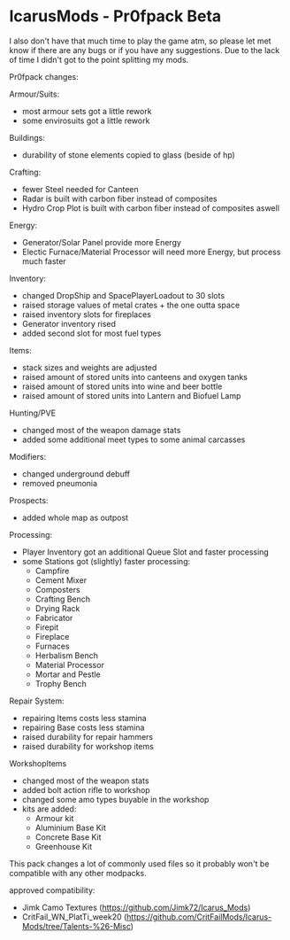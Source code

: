 # IcarusMods - Pr0fpack Beta

I also don't have that much time to play the game atm, so please let met know if there are any bugs or if you have any suggestions.
Due to the lack of time I didn't got to the point splitting my mods.

Pr0fpack changes:

Armour/Suits:
  - most armour sets got a little rework
  - some envirosuits got a little rework

Buildings:
  - durability of stone elements copied to glass (beside of hp)

Crafting:
  - fewer Steel needed for Canteen
  - Radar is built with carbon fiber instead of composites
  - Hydro Crop Plot is built with carbon fiber instead of composites aswell

Energy:
  - Generator/Solar Panel provide more Energy
  - Electic Furnace/Material Processor will need more Energy, but process much faster

Inventory:
  - changed DropShip and SpacePlayerLoadout to 30 slots
  - raised storage values of metal crates + the one outta space
  - raised inventory slots for fireplaces
  - Generator inventory rised
  - added second slot for most fuel types

Items:
  - stack sizes and weights are adjusted
  - raised amount of stored units into canteens and oxygen tanks
  - raised amount of stored units into wine and beer bottle
  - raised amount of stored units into Lantern and Biofuel Lamp
 
Hunting/PVE
  - changed most of the weapon damage stats
  - added some additional meet types to some animal carcasses

Modifiers:
  - changed underground debuff
  - removed pneumonia

Prospects:
  - added whole map as outpost

Processing:
  - Player Inventory got an additional Queue Slot and faster processing
  - some Stations got (slightly) faster processing:
      - Campfire
      - Cement Mixer
      - Composters
      - Crafting Bench
      - Drying Rack
      - Fabricator
      - Firepit
      - Fireplace
      - Furnaces
      - Herbalism Bench
      - Material Processor
      - Mortar and Pestle
      - Trophy Bench

Repair System:
  - repairing Items costs less stamina
  - repairing Base costs less stamina
  - raised durability for repair hammers
  - raised durability for workshop items

WorkshopItems
  - changed most of the weapon stats
  - added bolt action rifle to workshop
  - changed some amo types buyable in the workshop
  - kits are added:
      - Armour kit
      - Aluminium Base Kit
      - Concrete Base Kit
      - Greenhouse Kit
 



This pack changes a lot of commonly used files so it probably won't be compatible with any other modpacks.

approved compatibility:
  - Jimk Camo Textures (https://github.com/Jimk72/Icarus_Mods)
  - CritFail_WN_PlatTi_week20 (https://github.com/CritFailMods/Icarus-Mods/tree/Talents-%26-Misc)
